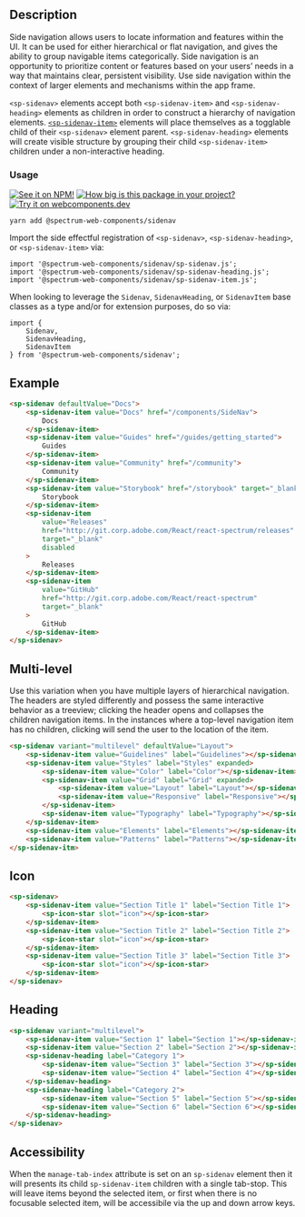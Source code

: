 ## Description

Side navigation allows users to locate information and features within the UI.
It can be used for either hierarchical or flat navigation, and gives the ability
to group navigable items categorically. Side navigation is an opportunity to
prioritize content or features based on your users’ needs in a way that
maintains clear, persistent visibility. Use side navigation within the context
of larger elements and mechanisms within the app frame.

`<sp-sidenav>` elements accept both `<sp-sidenav-item>` and `<sp-sidenav-heading>` elements as children in order to construct a hierarchy of navigation elements. [`<sp-sidenav-item>`](./components/sidenav-item) elements will place themselves as a togglable child of their `<sp-sidenav>` element parent. `<sp-sidenav-heading>` elements will create visible structure by grouping their child `<sp-sidenav-item>` children under a non-interactive heading.

### Usage

[![See it on NPM!](https://img.shields.io/npm/v/@spectrum-web-components/sidenav?style=for-the-badge)](https://www.npmjs.com/package/@spectrum-web-components/sidenav)
[![How big is this package in your project?](https://img.shields.io/bundlephobia/minzip/@spectrum-web-components/sidenav?style=for-the-badge)](https://bundlephobia.com/result?p=@spectrum-web-components/sidenav)
[![Try it on webcomponents.dev](https://img.shields.io/badge/Try%20it%20on-webcomponents.dev-green?style=for-the-badge)](https://webcomponents.dev/edit/collection/fO75441E1Q5ZlI0e9pgq/WQ6UEUP8wfm9bKUKpWgi/src/index.ts)

```
yarn add @spectrum-web-components/sidenav
```

Import the side effectful registration of `<sp-sidenav>`, `<sp-sidenav-heading>`, or `<sp-sidenav-item>` via:

```
import '@spectrum-web-components/sidenav/sp-sidenav.js';
import '@spectrum-web-components/sidenav/sp-sidenav-heading.js';
import '@spectrum-web-components/sidenav/sp-sidenav-item.js';
```

When looking to leverage the `Sidenav`, `SidenavHeading`, or `SidenavItem` base classes as a type and/or for extension purposes, do so via:

```
import {
    Sidenav,
    SidenavHeading,
    SidenavItem
} from '@spectrum-web-components/sidenav';
```

## Example

```html
<sp-sidenav defaultValue="Docs">
    <sp-sidenav-item value="Docs" href="/components/SideNav">
        Docs
    </sp-sidenav-item>
    <sp-sidenav-item value="Guides" href="/guides/getting_started">
        Guides
    </sp-sidenav-item>
    <sp-sidenav-item value="Community" href="/community">
        Community
    </sp-sidenav-item>
    <sp-sidenav-item value="Storybook" href="/storybook" target="_blank">
        Storybook
    </sp-sidenav-item>
    <sp-sidenav-item
        value="Releases"
        href="http://git.corp.adobe.com/React/react-spectrum/releases"
        target="_blank"
        disabled
    >
        Releases
    </sp-sidenav-item>
    <sp-sidenav-item
        value="GitHub"
        href="http://git.corp.adobe.com/React/react-spectrum"
        target="_blank"
    >
        GitHub
    </sp-sidenav-item>
</sp-sidenav>
```

## Multi-level

Use this variation when you have multiple layers of hierarchical navigation. The
headers are styled differently and possess the same interactive behavior as a
treeview; clicking the header opens and collapses the children navigation items.
In the instances where a top-level navigation item has no children, clicking
will send the user to the location of the item.

```html
<sp-sidenav variant="multilevel" defaultValue="Layout">
    <sp-sidenav-item value="Guidelines" label="Guidelines"></sp-sidenav-item>
    <sp-sidenav-item value="Styles" label="Styles" expanded>
        <sp-sidenav-item value="Color" label="Color"></sp-sidenav-item>
        <sp-sidenav-item value="Grid" label="Grid" expanded>
            <sp-sidenav-item value="Layout" label="Layout"></sp-sidenav-item>
            <sp-sidenav-item value="Responsive" label="Responsive"></sp-sidenav-item>
        </sp-sidenav-item>
        <sp-sidenav-item value="Typography" label="Typography"></sp-sidenav-item>
    </sp-sidenav-item>
    <sp-sidenav-item value="Elements" label="Elements"></sp-sidenav-item>
    <sp-sidenav-item value="Patterns" label="Patterns"></sp-sidenav-item>
</sp-sidenav-itm>
```

## Icon

```html
<sp-sidenav>
    <sp-sidenav-item value="Section Title 1" label="Section Title 1">
        <sp-icon-star slot="icon"></sp-icon-star>
    </sp-sidenav-item>
    <sp-sidenav-item value="Section Title 2" label="Section Title 2">
        <sp-icon-star slot="icon"></sp-icon-star>
    </sp-sidenav-item>
    <sp-sidenav-item value="Section Title 3" label="Section Title 3">
        <sp-icon-star slot="icon"></sp-icon-star>
    </sp-sidenav-item>
</sp-sidenav>
```

## Heading

```html
<sp-sidenav variant="multilevel">
    <sp-sidenav-item value="Section 1" label="Section 1"></sp-sidenav-item>
    <sp-sidenav-item value="Section 2" label="Section 2"></sp-sidenav-item>
    <sp-sidenav-heading label="Category 1">
        <sp-sidenav-item value="Section 3" label="Section 3"></sp-sidenav-item>
        <sp-sidenav-item value="Section 4" label="Section 4"></sp-sidenav-item>
    </sp-sidenav-heading>
    <sp-sidenav-heading label="Category 2">
        <sp-sidenav-item value="Section 5" label="Section 5"></sp-sidenav-item>
        <sp-sidenav-item value="Section 6" label="Section 6"></sp-sidenav-item>
    </sp-sidenav-heading>
</sp-sidenav>
```

## Accessibility

When the `manage-tab-index` attribute is set on an `sp-sidenav` element then it will presents its child `sp-sidenav-item` children with a single tab-stop. This will leave items beyond the selected item, or first when there is no focusable selected item, will be accessibile via the up and down arrow keys.
